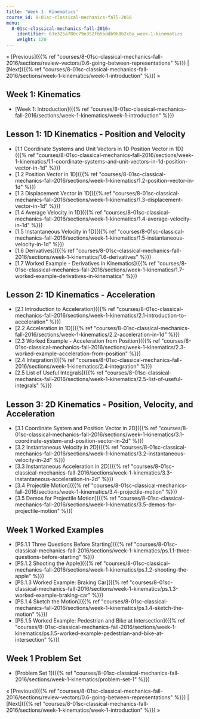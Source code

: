 ```yaml
---
title: 'Week 1: Kinematics'
course_id: 8-01sc-classical-mechanics-fall-2016
menu:
  8-01sc-classical-mechanics-fall-2016:
    identifier: 63e325a780c79e352fb5bddb9b8b2c6a_week-1-kinematics
    weight: 120
---
```

« [Previous]({{% ref "courses/8-01sc-classical-mechanics-fall-2016/sections/review-vectors/0.6-going-between-representations" %}}) | [Next]({{% ref "courses/8-01sc-classical-mechanics-fall-2016/sections/week-1-kinematics/week-1-introduction" %}}) »

Week 1: Kinematics
------------------

*   [Week 1: Introduction]({{% ref "courses/8-01sc-classical-mechanics-fall-2016/sections/week-1-kinematics/week-1-introduction" %}})

Lesson 1: 1D Kinematics - Position and Velocity
-----------------------------------------------

*   [1.1 Coordinate Systems and Unit Vectors in 1D Position Vector in 1D]({{% ref "courses/8-01sc-classical-mechanics-fall-2016/sections/week-1-kinematics/1.1-coordinate-systems-and-unit-vectors-in-1d-position-vector-in-1d" %}})
*   [1.2 Position Vector in 1D]({{% ref "courses/8-01sc-classical-mechanics-fall-2016/sections/week-1-kinematics/1.2-position-vector-in-1d" %}})
*   [1.3 Displacement Vector in 1D]({{% ref "courses/8-01sc-classical-mechanics-fall-2016/sections/week-1-kinematics/1.3-displacement-vector-in-1d" %}})
*   [1.4 Average Velocity in 1D]({{% ref "courses/8-01sc-classical-mechanics-fall-2016/sections/week-1-kinematics/1.4-average-velocity-in-1d" %}})
*   [1.5 Instantaneous Velocity in 1D]({{% ref "courses/8-01sc-classical-mechanics-fall-2016/sections/week-1-kinematics/1.5-instantaneous-velocity-in-1d" %}})
*   [1.6 Derivatives]({{% ref "courses/8-01sc-classical-mechanics-fall-2016/sections/week-1-kinematics/1.6-derivatives" %}})
*   [1.7 Worked Example - Derivatives in Kinematics]({{% ref "courses/8-01sc-classical-mechanics-fall-2016/sections/week-1-kinematics/1.7-worked-example-derivatives-in-kinematics" %}})

Lesson 2: 1D Kinematics - Acceleration
--------------------------------------

*   [2.1 Introduction to Acceleration]({{% ref "courses/8-01sc-classical-mechanics-fall-2016/sections/week-1-kinematics/2.1-introduction-to-acceleration" %}})
*   [2.2 Acceleration in 1D]({{% ref "courses/8-01sc-classical-mechanics-fall-2016/sections/week-1-kinematics/2.2-acceleration-in-1d" %}})
*   [2.3 Worked Example - Acceleration from Position]({{% ref "courses/8-01sc-classical-mechanics-fall-2016/sections/week-1-kinematics/2.3-worked-example-acceleration-from-position" %}})
*   [2.4 Integration]({{% ref "courses/8-01sc-classical-mechanics-fall-2016/sections/week-1-kinematics/2.4-integration" %}})
*   [2.5 List of Useful Integrals]({{% ref "courses/8-01sc-classical-mechanics-fall-2016/sections/week-1-kinematics/2.5-list-of-useful-integrals" %}})

Lesson 3: 2D Kinematics - Position, Velocity, and Acceleration
--------------------------------------------------------------

*   [3.1 Coordinate System and Position Vector in 2D]({{% ref "courses/8-01sc-classical-mechanics-fall-2016/sections/week-1-kinematics/3.1-coordinate-system-and-position-vector-in-2d" %}})
*   [3.2 Instantaneous Velocity in 2D]({{% ref "courses/8-01sc-classical-mechanics-fall-2016/sections/week-1-kinematics/3.2-instantaneous-velocity-in-2d" %}})
*   [3.3 Instantaneous Acceleration in 2D]({{% ref "courses/8-01sc-classical-mechanics-fall-2016/sections/week-1-kinematics/3.3-instantaneous-acceleration-in-2d" %}})
*   [3.4 Projectile Motion]({{% ref "courses/8-01sc-classical-mechanics-fall-2016/sections/week-1-kinematics/3.4-projectile-motion" %}})
*   [3.5 Demos for Projectile Motion]({{% ref "courses/8-01sc-classical-mechanics-fall-2016/sections/week-1-kinematics/3.5-demos-for-projectile-motion" %}})

Week 1 Worked Examples
----------------------

*   [PS.1.1 Three Questions Before Starting]({{% ref "courses/8-01sc-classical-mechanics-fall-2016/sections/week-1-kinematics/ps.1.1-three-questions-before-starting" %}})
*   [PS.1.2 Shooting the Apple]({{% ref "courses/8-01sc-classical-mechanics-fall-2016/sections/week-1-kinematics/ps.1.2-shooting-the-apple" %}})
*   [PS.1.3 Worked Example: Braking Car]({{% ref "courses/8-01sc-classical-mechanics-fall-2016/sections/week-1-kinematics/ps.1.3-worked-example-braking-car" %}})
*   [PS.1.4 Sketch the Motion]({{% ref "courses/8-01sc-classical-mechanics-fall-2016/sections/week-1-kinematics/ps.1.4-sketch-the-motion" %}})
*   [PS.1.5 Worked Example: Pedestrian and Bike at Intersection]({{% ref "courses/8-01sc-classical-mechanics-fall-2016/sections/week-1-kinematics/ps.1.5-worked-example-pedestrian-and-bike-at-intersection" %}}) 

Week 1 Problem Set
------------------

*   [Problem Set 1]({{% ref "courses/8-01sc-classical-mechanics-fall-2016/sections/week-1-kinematics/problem-set-1" %}})

« [Previous]({{% ref "courses/8-01sc-classical-mechanics-fall-2016/sections/review-vectors/0.6-going-between-representations" %}}) | [Next]({{% ref "courses/8-01sc-classical-mechanics-fall-2016/sections/week-1-kinematics/week-1-introduction" %}}) »